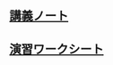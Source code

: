 
## [講義ノート](array.md)
## [演習ワークシート](http://colab.research.google.com/github/ueharaLabpython3_variables/blob/main/array.ipynb) 